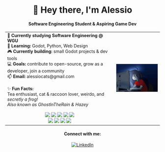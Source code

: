 <h1 align="center">👋 Hey there, I'm Alessio</h1>
<h4 align="center">Software Engineering Student & Aspiring Game Dev</h4>

<div align="center">
  <table>
    <tr>
      <td>
        🦉 <b>Currently studying Software Engineering @ WGU</b>
        <br>
        🌱 <b>Learning:</b> Godot, Python, Web Design
        <br>
        🎮 <b>Currently building:</b> small Godot projects & dev tools
        <br>
        💻 <b>Goals:</b> contribute to open-source, grow as a developer, join a community
        <br>
        📫 <b>Email:</b> alessiocats@gmail.com
        <br>
        <br>
        ✨ <b>Fun Facts:</b>
        <br>
        Tea enthusiast, cat & raccoon lover, weirdo, and <i>secretly a frog!</i>
        <br>
        <i>Also known as GhostInTheRain & Hazey</i>
        <br>
        <br>
        <div align="center">
          <img src="https://img.shields.io/badge/Godot-%23FFFFFF.svg?logo=godot-engine"/>
          <img src="https://img.shields.io/badge/Ren'Py-FF7F7F?logo=Renpy&logoColor=fff"/>
          <img src="https://img.shields.io/badge/GameMaker-000?logo=gamemaker&logoColor=fff"/>
          <img src="https://img.shields.io/badge/Python-3776AB?logo=python&logoColor=fff"/>
          <img src="https://img.shields.io/badge/Lua-%232C2D72.svg?logo=lua&logoColor=white"/>
          <br>
          <img src="https://img.shields.io/badge/HTML-%23E34F26.svg?logo=html5&logoColor=white"/>
          <img src="https://img.shields.io/badge/CSS-639?logo=css&logoColor=fff"/>
          <img src="https://custom-icon-badges.demolab.com/badge/C%23-%23239120.svg?logo=cshrp&logoColor=white"/>
          <img src="https://img.shields.io/badge/Notion-000?logo=notion&logoColor=fff"/>
        </div>
      </td>
      <td>
        <img src="marcy_pc.gif" alt="Description" width="250"/>
      </td>
    </tr>
  </table>

  <h4>Connect with me:</h4>
  <a href="https://linkedin.com/in/alessiocs" target="_blank">
    <img src="https://raw.githubusercontent.com/rahuldkjain/github-profile-readme-generator/master/src/images/icons/Social/linked-in-alt.svg" alt="LinkedIn" height="30" width="40"/>
  </a>
</div>
